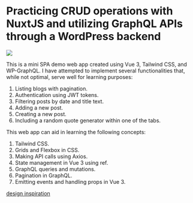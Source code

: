   # Practicing CRUD operations with NuxtJS and utilizing GraphQL APIs through a WordPress backend
![](https://github.com/chandra2607/blog-crud/blob/main/chrome_vBvU1jCv6s.gif)

This is a mini SPA demo web app created using Vue 3, Tailwind CSS, and WP-GraphQL. I have attempted to implement several functionalities that, while not optimal, serve well for learning purposes:
1. Listing blogs with pagination.
2. Authentication using JWT tokens.
3. Filtering posts by date and title text.
4. Adding a new post.
5. Creating a new post.
6. Including a random quote generator within one of the tabs.

This web app can aid in learning the following concepts:
1. Tailwind CSS.
2. Grids and Flexbox in CSS.
3. Making API calls using Axios.
4. State management in Vue 3 using ref.
5. GraphQL queries and mutations.
6. Pagination in GraphQL.
7. Emitting events and handling props in Vue 3.

[design inspiration](https://cdn.dribbble.com/userupload/7699696/file/original-d3241af2762427c282d06ff26c1f4065.jpg?resize=1024x768)
